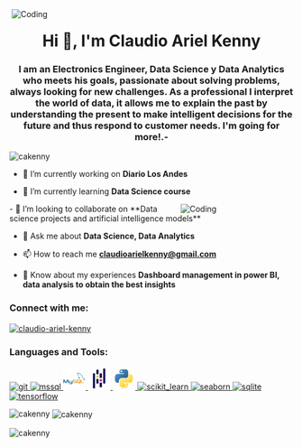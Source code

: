  
<img align="right" alt="Coding" width="500" src="https://p4.wallpaperbetter.com/wallpaper/486/353/167/cityscape-new-york-city-manhattan-night-wallpaper-preview.jpg">
<h1 align="center">Hi 👋, I'm Claudio Ariel Kenny</h1>
<h3 align="center">
I am an Electronics Engineer, Data Science y Data Analytics who meets his goals, passionate about solving problems, always looking for new challenges. As a professional I interpret the world of data, it allows me to explain the past by understanding the present to make intelligent decisions for the future and thus respond to customer needs. I'm going for more!.-</h3>


<p align="left"> <img src="https://komarev.com/ghpvc/?username=cakenny&label=Profile%20views&color=0e75b6&style=flat" alt="cakenny" /> </p>



- 🔭 I’m currently working on **Diario Los Andes**

- 🌱 I’m currently learning **Data Science course**
<img align="right" alt="Coding" width="200" src="https://razirasheed.github.io/gif5.gif">
- 👯 I’m looking to collaborate on **Data science projects and artificial intelligence models**

- 💬 Ask me about **Data Science, Data Analytics**

- 📫 How to reach me **claudioarielkenny@gmail.com**

- 📄 Know about my experiences **Dashboard management in power BI, data analysis to obtain the best insights**

<h3 align="left">Connect with me:</h3>
<p align="left">
<a href="https://linkedin.com/in/claudio-ariel-kenny" target="blank"><img align="center" src="https://raw.githubusercontent.com/rahuldkjain/github-profile-readme-generator/master/src/images/icons/Social/linked-in-alt.svg" alt="claudio-ariel-kenny" height="30" width="40" /></a>
</p>

<h3 align="left">Languages and Tools:</h3>
<p align="left"> <a href="https://git-scm.com/" target="_blank" rel="noreferrer"> <img src="https://www.vectorlogo.zone/logos/git-scm/git-scm-icon.svg" alt="git" width="40" height="40"/> </a> <a href="https://www.microsoft.com/en-us/sql-server" target="_blank" rel="noreferrer"> <img src="https://www.svgrepo.com/show/303229/microsoft-sql-server-logo.svg" alt="mssql" width="40" height="40"/> </a> <a href="https://www.mysql.com/" target="_blank" rel="noreferrer"> <img src="https://raw.githubusercontent.com/devicons/devicon/master/icons/mysql/mysql-original-wordmark.svg" alt="mysql" width="40" height="40"/> </a> <a href="https://pandas.pydata.org/" target="_blank" rel="noreferrer"> <img src="https://raw.githubusercontent.com/devicons/devicon/2ae2a900d2f041da66e950e4d48052658d850630/icons/pandas/pandas-original.svg" alt="pandas" width="40" height="40"/> </a> <a href="https://www.python.org" target="_blank" rel="noreferrer"> <img src="https://raw.githubusercontent.com/devicons/devicon/master/icons/python/python-original.svg" alt="python" width="40" height="40"/> </a> <a href="https://scikit-learn.org/" target="_blank" rel="noreferrer"> <img src="https://upload.wikimedia.org/wikipedia/commons/0/05/Scikit_learn_logo_small.svg" alt="scikit_learn" width="40" height="40"/> </a> <a href="https://seaborn.pydata.org/" target="_blank" rel="noreferrer"> <img src="https://seaborn.pydata.org/_images/logo-mark-lightbg.svg" alt="seaborn" width="40" height="40"/> </a> <a href="https://www.sqlite.org/" target="_blank" rel="noreferrer"> <img src="https://www.vectorlogo.zone/logos/sqlite/sqlite-icon.svg" alt="sqlite" width="40" height="40"/> </a> <a href="https://www.tensorflow.org" target="_blank" rel="noreferrer"> <img src="https://www.vectorlogo.zone/logos/tensorflow/tensorflow-icon.svg" alt="tensorflow" width="40" height="40"/> </a> </p>

<p><img align="left" src="https://github-readme-stats.vercel.app/api/top-langs?username=cakenny&show_icons=true&locale=en&layout=compact" alt="cakenny" /></p>

<p>&nbsp;<img align="center" src="https://github-readme-stats.vercel.app/api?username=cakenny&show_icons=true&locale=en" alt="cakenny" /></p>

<p><img align="center" src="https://github-readme-streak-stats.herokuapp.com/?user=cakenny&" alt="cakenny" /></p>

